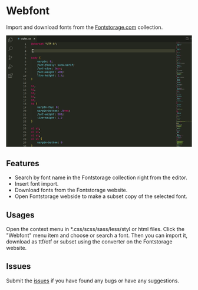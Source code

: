# Webfont

Import and download fonts from the [Fontstorage.com](https://fontstorage.com/) collection. 


![usage](images/usage.gif)

## Features

* Search by font name in the Fontstorage collection right from the editor.
* Insert font import.
* Download fonts from the Fontstorage website.
* Open Fontstorage webside to make a subset copy of the selected font.

## Usages

Open the context menu in *.css/scss/sass/less/styl or html files. Click the "Webfont" menu item and choose or search a font. 
Then you can import it, download as ttf/otf or subset using the converter on the Fontstorage website.


## Issues

Submit the [issues](https://github.com/WebFont/webfont_vscode/issues) if you have found any bugs or have any suggestions.

